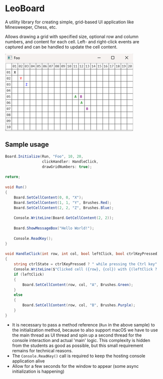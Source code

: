 ﻿# LeoBoard

A utility library for creating simple, grid-based UI application like Minesweeper, Chess, etc.

Allows drawing a grid with specified size, optional row and column numbers, and content for each cell.
Left- and right-click events are captured and can be handled to update the cell content.

![sample_run.png](https://raw.githubusercontent.com/markushaslinger/pose_leo_board/master/sample_run.png)

## Sample usage

```csharp
Board.Initialize(Run, "Foo", 10, 20,
                 clickHandler: HandleClick,
                 drawGridNumbers: true);

return;

void Run()
{
    Board.SetCellContent(0, 0, "X");
    Board.SetCellContent(1, 1, "Y", Brushes.Red);
    Board.SetCellContent(2, 2, "Z", Brushes.Blue);
    
    Console.WriteLine(Board.GetCellContent(2, 2));
    
    Board.ShowMessageBox("Hello World!");
    
    Console.ReadKey();
}

void HandleClick(int row, int col, bool leftClick, bool ctrlKeyPressed)
{
    string ctrlState = ctrlKeyPressed ? " while pressing the Ctrl key" : string.Empty;
    Console.WriteLine($"Clicked cell ({row}, {col}) with {(leftClick ? "left" : "right")} mouse button{ctrlState}");
    if (leftClick)
    {
        Board.SetCellContent(row, col, "A", Brushes.Green);
    }
    else
    {
        Board.SetCellContent(row, col, "B", Brushes.Purple);
    }
}
```

- It is necessary to pass a method reference (`Run` in the above sample) to the initialization method, because to also support macOS we have to use the main thread as UI thread and spin up a second thread for the console interaction and actual 'main' logic. This complexity is hidden from the students as good as possible, but this small requirement remains for technical reasons.
- The `Console.ReadKey()` call is required to keep the hosting console application alive
- Allow for a few seconds for the window to appear (some async initialization is happening)